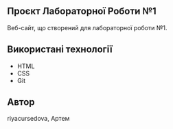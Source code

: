 ## Проєкт Лабораторної Роботи №1

Веб-сайт, що створений для лабораторної роботи №1.

## Використані технології

- HTML
- CSS
- Git

## Автор

riyacursedova, Артем
